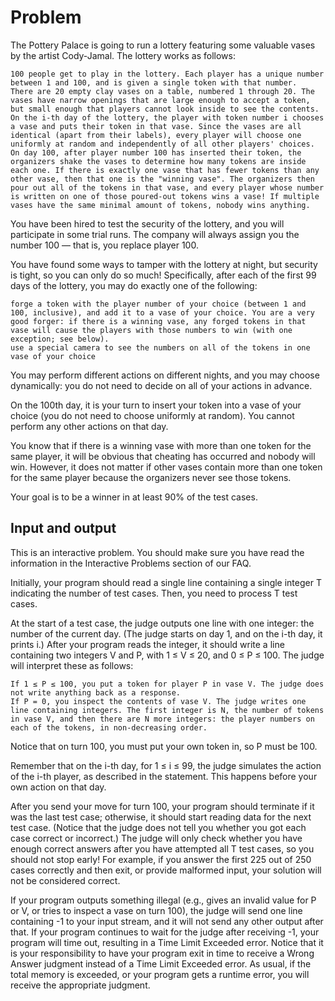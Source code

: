 # Problem

The Pottery Palace is going to run a lottery featuring some valuable vases by the artist Cody-Jamal. The lottery works as follows:

    100 people get to play in the lottery. Each player has a unique number between 1 and 100, and is given a single token with that number.
    There are 20 empty clay vases on a table, numbered 1 through 20. The vases have narrow openings that are large enough to accept a token, but small enough that players cannot look inside to see the contents.
    On the i-th day of the lottery, the player with token number i chooses a vase and puts their token in that vase. Since the vases are all identical (apart from their labels), every player will choose one uniformly at random and independently of all other players' choices.
    On day 100, after player number 100 has inserted their token, the organizers shake the vases to determine how many tokens are inside each one. If there is exactly one vase that has fewer tokens than any other vase, then that one is the "winning vase". The organizers then pour out all of the tokens in that vase, and every player whose number is written on one of those poured-out tokens wins a vase! If multiple vases have the same minimal amount of tokens, nobody wins anything.

You have been hired to test the security of the lottery, and you will participate in some trial runs. The company will always assign you the number 100 — that is, you replace player 100.

You have found some ways to tamper with the lottery at night, but security is tight, so you can only do so much! Specifically, after each of the first 99 days of the lottery, you may do exactly one of the following:

    forge a token with the player number of your choice (between 1 and 100, inclusive), and add it to a vase of your choice. You are a very good forger: if there is a winning vase, any forged tokens in that vase will cause the players with those numbers to win (with one exception; see below).
    use a special camera to see the numbers on all of the tokens in one vase of your choice

You may perform different actions on different nights, and you may choose dynamically: you do not need to decide on all of your actions in advance.

On the 100th day, it is your turn to insert your token into a vase of your choice (you do not need to choose uniformly at random). You cannot perform any other actions on that day.

You know that if there is a winning vase with more than one token for the same player, it will be obvious that cheating has occurred and nobody will win. However, it does not matter if other vases contain more than one token for the same player because the organizers never see those tokens.

Your goal is to be a winner in at least 90% of the test cases.

## Input and output

This is an interactive problem. You should make sure you have read the information in the Interactive Problems section of our FAQ.

Initially, your program should read a single line containing a single integer T indicating the number of test cases. Then, you need to process T test cases.

At the start of a test case, the judge outputs one line with one integer: the number of the current day. (The judge starts on day 1, and on the i-th day, it prints i.) After your program reads the integer, it should write a line containing two integers V and P, with 1 ≤ V ≤ 20, and 0 ≤ P ≤ 100. The judge will interpret these as follows:

    If 1 ≤ P ≤ 100, you put a token for player P in vase V. The judge does not write anything back as a response.
    If P = 0, you inspect the contents of vase V. The judge writes one line containing integers. The first integer is N, the number of tokens in vase V, and then there are N more integers: the player numbers on each of the tokens, in non-decreasing order.

Notice that on turn 100, you must put your own token in, so P must be 100.

Remember that on the i-th day, for 1 ≤ i ≤ 99, the judge simulates the action of the i-th player, as described in the statement. This happens before your own action on that day.

After you send your move for turn 100, your program should terminate if it was the last test case; otherwise, it should start reading data for the next test case. (Notice that the judge does not tell you whether you got each case correct or incorrect.) The judge will only check whether you have enough correct answers after you have attempted all T test cases, so you should not stop early! For example, if you answer the first 225 out of 250 cases correctly and then exit, or provide malformed input, your solution will not be considered correct.

If your program outputs something illegal (e.g., gives an invalid value for P or V, or tries to inspect a vase on turn 100), the judge will send one line containing -1 to your input stream, and it will not send any other output after that. If your program continues to wait for the judge after receiving -1, your program will time out, resulting in a Time Limit Exceeded error. Notice that it is your responsibility to have your program exit in time to receive a Wrong Answer judgment instead of a Time Limit Exceeded error. As usual, if the total memory is exceeded, or your program gets a runtime error, you will receive the appropriate judgment.
